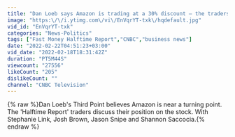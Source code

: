 ```yaml
---
title: "Dan Loeb says Amazon is trading at a 30% discount — the traders weigh in"
image: "https:\/\/i.ytimg.com\/vi\/EnVqrYT-txk\/hqdefault.jpg"
vid_id: "EnVqrYT-txk"
categories: "News-Politics"
tags: ["Fast Money Halftime Report","CNBC","business news"]
date: "2022-02-22T04:51:23+03:00"
vid_date: "2022-02-18T18:31:42Z"
duration: "PT5M44S"
viewcount: "27556"
likeCount: "205"
dislikeCount: ""
channel: "CNBC Television"
---
```

{% raw %}Dan Loeb's Third Point believes Amazon is near a turning point. The 'Halftime Report' traders discuss their position on the stock. With Stephanie Link, Josh Brown, Jason Snipe and Shannon Saccocia.{% endraw %}
